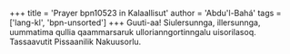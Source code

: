 +++
title = 'Prayer bpn10523 in Kalaallisut'
author = 'Abdu'l-Bahá'
tags = ['lang-kl', 'bpn-unsorted']
+++
Guuti-aa! Siulersunnga, illersunnga, uummatima qullia qaammarsaruk
ullorianngortinngalu uisorilasoq. Tassaavutit Pissaanilik Nakuusorlu.
